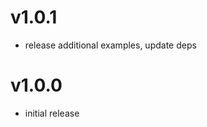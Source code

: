 v1.0.1
==================
* release additional examples, update deps

v1.0.0
==================
* initial release
